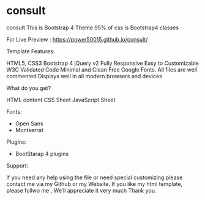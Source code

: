 # consult
consult
This is Bootstrap 4 Theme
95% of css is Bootstrap4 classes

For Live Preview : https://power50015.github.io/consult/

Template Features:

HTML5, CSS3 Bootstrap 4 jQuery v2 Fully Responsive Easy to Customizable W3C Validated Code Minimal and Clean Free Google Fonts. All files are well commented Displays well in all modern browsers and devices

What do you get?

HTML content CSS Sheet JavaScript Sheet

Fonts:

- Open Sans
- Montserrat

Plugins:

- BootStarap 4 plugins

Support:

If you need any help using the file or need special customizing please contact me via my Github or my Website. If you like my html template, please follwo me , We’ll appreciate it very much Thank you.
